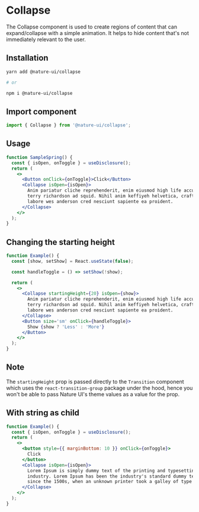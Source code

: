 # Collapse

The Collapse component is used to create regions of content that can
expand/collapse with a simple animation. It helps to hide content that's not
immediately relevant to the user.

## Installation

```sh
yarn add @nature-ui/collapse

# or

npm i @nature-ui/collapse
```

## Import component

```jsx
import { Collapse } from '@nature-ui/collapse';
```

## Usage

```jsx
function SampleSpring() {
  const { isOpen, onToggle } = useDisclosure();
  return (
    <>
      <Button onClick={onToggle}>Click</Button>
      <Collapse isOpen={isOpen}>
        Anim pariatur cliche reprehenderit, enim eiusmod high life accusamus
        terry richardson ad squid. Nihil anim keffiyeh helvetica, craft beer
        labore wes anderson cred nesciunt sapiente ea proident.
      </Collapse>
    </>
  );
}
```

## Changing the starting height

```jsx
function Example() {
  const [show, setShow] = React.useState(false);

  const handleToggle = () => setShow(!show);

  return (
    <>
      <Collapse startingHeight={20} isOpen={show}>
        Anim pariatur cliche reprehenderit, enim eiusmod high life accusamus
        terry richardson ad squid. Nihil anim keffiyeh helvetica, craft beer
        labore wes anderson cred nesciunt sapiente ea proident.
      </Collapse>
      <Button size='sm' onClick={handleToggle}>
        Show {show ? 'Less' : 'More'}
      </Button>
    </>
  );
}
```

## Note

The `startingHeight` prop is passed directly to the `Transition` component which
uses the `react-transition-group` package under the hood, hence you won't be
able to pass Nature UI's theme values as a value for the prop.

## With string as child

```jsx
function Example() {
  const { isOpen, onToggle } = useDisclosure();
  return (
    <>
      <button style={{ marginBottom: 10 }} onClick={onToggle}>
        Click
      </button>
      <Collapse isOpen={isOpen}>
        Lorem Ipsum is simply dummy text of the printing and typesetting
        industry. Lorem Ipsum has been the industry's standard dummy text ever
        since the 1500s, when an unknown printer took a galley of type and
      </Collapse>
    </>
  );
}
```
